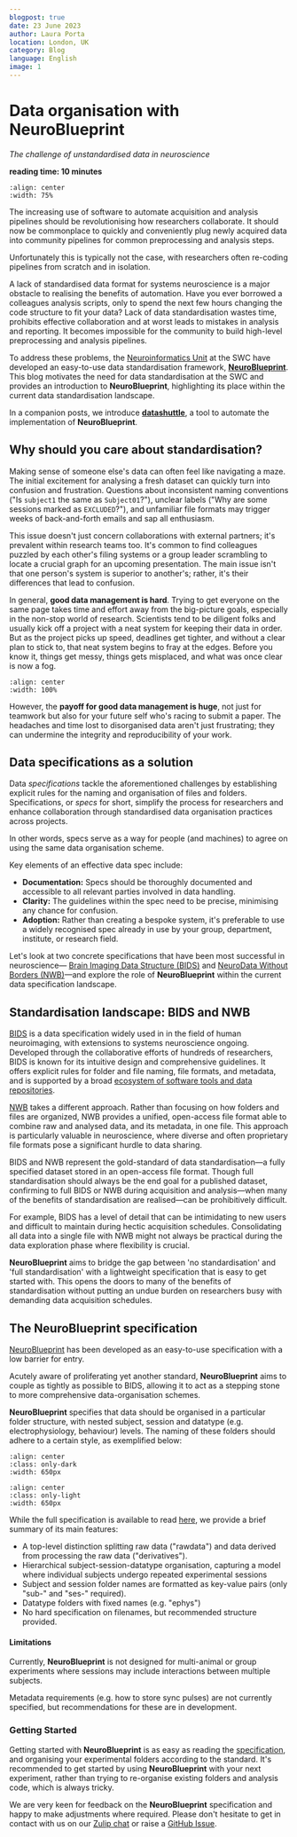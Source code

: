 ```yaml
---
blogpost: true
date: 23 June 2023
author: Laura Porta
location: London, UK
category: Blog
language: English
image: 1
---
```


# Data organisation with NeuroBlueprint
*The challenge of unstandardised data in neuroscience*

**reading time: 10 minutes**

```{image} /_static/blog_images/neuroblueprint/errant-science-data-organisation.jpg
:align: center
:width: 75%
```

The increasing use of software to automate acquisition and 
analysis pipelines should be revolutionising how researchers collaborate.
It should now be commonplace to quickly and conveniently plug newly acquired 
data into community pipelines for common preprocessing and analysis steps.

Unfortunately this is typically not the case, with researchers 
often re-coding pipelines from scratch and in isolation.

A lack of standardised data format for systems neuroscience
is a major obstacle to realising the benefits of automation.
Have you ever borrowed a colleagues analysis scripts, only to spend
the next few hours changing the code structure to fit your data?
Lack of data standardisation wastes time, prohibits effective 
collaboration and at worst leads to mistakes in analysis and reporting.
It becomes impossible for the community to build high-level preprocessing 
and analysis pipelines.

To address these problems, the [Neuroinformatics Unit](https://neuroinformatics.dev/) at the SWC have 
developed an easy-to-use data standardisation framework, 
[**NeuroBlueprint**](https://neuroblueprint.neuroinformatics.dev/). This blog motivates the need for
data standardisation at the SWC and provides an introduction
to **NeuroBlueprint**,
highlighting its
place within the current data standardisation landscape.

In a companion posts, we introduce [**datashuttle**](datashuttle.neuroinformatics.dev), a tool to 
automate the implementation of **NeuroBlueprint**.

## Why should you care about standardisation?

Making sense of someone else's data can often feel like navigating a maze. The initial excitement for 
analysing a fresh dataset can quickly turn into confusion and frustration. Questions about inconsistent naming 
conventions ("Is `subject1` the same as `Subject01`?"), unclear labels ("Why are some sessions marked as `EXCLUDED`?"), 
and unfamiliar file formats may trigger weeks of back-and-forth emails and sap all enthusiasm.

This issue doesn't just concern collaborations with external partners; it's prevalent within research teams too. 
It's common to find colleagues puzzled by each other's filing systems or a group leader scrambling to locate a 
crucial graph for an upcoming presentation. The main issue isn't that one person's system is superior to another's; 
rather, it's their differences that lead to confusion.

In general, **good data management is hard**.  Trying to get everyone on the same page takes time and effort away 
from the big-picture goals, especially in the non-stop world of research. Scientists tend to be diligent folks and 
usually kick off a project with a neat system for keeping their data in order. But as the project picks up speed, 
deadlines get tighter, and without a clear plan to stick to, that neat system begins to fray at the edges. Before 
you know it, things get messy, things gets misplaced, and what was once clear is now a fog.

```{image} /_static/blog_images/neuroblueprint/data-organisation-over-time.jpg
:align: center
:width: 100%
```

However, the **payoff for good data management is huge**, not just for teamwork but also for your future self who's 
racing to submit a paper. The headaches and time lost to disorganised data aren't just frustrating; they can undermine 
the integrity and reproducibility of your work. 

## Data specifications as a solution

Data *specifications* tackle the aforementioned challenges by establishing explicit rules 
for the naming and organisation of files and folders. Specifications, or *specs* for short,
simplify the process for researchers and enhance 
collaboration through standardised data organisation practices across projects.

In other words, specs serve as a way for people (and machines) to agree on using the same data organisation scheme.

Key elements of an effective data spec include:

- **Documentation:** Specs should be thoroughly documented and accessible 
to all relevant parties involved in data handling.
- **Clarity:** The guidelines within the spec need to be precise, 
minimising any chance for confusion.
- **Adoption:** Rather than creating a bespoke system, it's preferable to use 
a widely recognised spec already in use by your group, department, institute, or research field.

Let's look at two concrete specifications that have been most successful in neuroscience—
[Brain Imaging Data Structure (BIDS)](https://bids.neuroimaging.io/) and 
[NeuroData Without Borders (NWB)](https://www.nwb.org/)—and explore the role of 
**NeuroBlueprint** within the current data specification landscape.

## Standardisation landscape: BIDS and NWB

[BIDS](https://bids.neuroimaging.io/) is a data specification widely used in
in the field of human neuroimaging, with extensions to systems neuroscience ongoing. 
Developed through the collaborative efforts of hundreds of researchers, 
BIDS is known for its intuitive design and comprehensive guidelines. It offers explicit rules for folder and file 
naming, file formats, and metadata, and is supported by a broad 
[ecosystem of software tools and data repositories](https://bids.neuroimaging.io/benefits.html). 


[NWB](https://www.nwb.org/) takes a different approach.
Rather than focusing on how folders and files are organized, NWB provides a unified, open-access file 
format able to combine raw and analysed data, and its metadata, in one file. This approach is particularly 
valuable in neuroscience, where diverse and often proprietary file formats pose a significant hurdle to 
data sharing.

BIDS and NWB represent the gold-standard of data standardisation—a fully specified dataset
stored in an open-access file format. Though full standardisation should always be
the end goal for a published dataset, confirming to full BIDS or NWB during acquisition
and analysis—when many of the benefits of standardisation are realised—can be prohibitively difficult. 

For example, BIDS has a level of detail that can be intimidating to new users and difficult to 
maintain during hectic acquisition schedules. Consolidating all data into a single file with NWB might 
not always be practical during the data exploration phase where flexibility is crucial.

**NeuroBlueprint** aims to bridge the gap between 'no standardisation' and 'full standardisation'
with a lightweight specification that is easy to get started with. This opens the doors to 
many of the benefits of standardisation without putting an undue burden on researchers busy
with demanding data acquisition schedules.

## The NeuroBlueprint specification

[NeuroBlueprint](https://neuroblueprint.neuroinformatics.dev/) has been developed 
as an easy-to-use specification with a low barrier for entry.

Acutely aware of proliferating yet another standard, **NeuroBlueprint** 
aims to couple as tightly as possible to BIDS, allowing it to act as a stepping stone to more 
comprehensive data-organisation schemes.

**NeuroBlueprint** specifies that data should be organised in a 
particular folder structure, with nested subject, session and datatype (e.g. electrophysiology, behaviour) 
levels. The naming of these folders should adhere to a certain style, as exemplified below:

```{image} /_static/blog_images/neuroblueprint/NeuroBlueprint_project_tree_dark.png
:align: center
:class: only-dark
:width: 650px
```
```{image} /_static/blog_images/neuroblueprint/NeuroBlueprint_project_tree_light.png
:align: center
:class: only-light
:width: 650px
```

While the full specification is available to read 
[here](https://neuroblueprint.neuroinformatics.dev/specification.html), 
we provide a brief summary of its main features:

- A top-level distinction splitting raw data ("rawdata") and data derived from processing the raw data ("derivatives").
- Hierarchical subject-session-datatype organisation, capturing a model where individual subjects undergo 
repeated experimental sessions
- Subject and session folder names are formatted as key-value pairs (only "sub-" and "ses-" required).
- Datatype folders with fixed names (e.g. "ephys")
- No hard specification on filenames, but recommended structure provided.

#### Limitations 

Currently, **NeuroBlueprint** is not designed for multi-animal or 
group experiments where sessions may include interactions between multiple subjects. 

Metadata requirements (e.g. how to store sync pulses) are not currently specified,
but recommendations for these are in development.

### Getting Started

Getting started with **NeuroBlueprint** is as easy as reading the 
[specification](https://neuroblueprint.neuroinformatics.dev/specification.html), and organising your experimental 
folders according to the standard.  It's recommended to get started by using **NeuroBlueprint** with your 
next experiment, rather than trying to re-organise existing folders and analysis code, which is always tricky.

We are very keen for feedback on the **NeuroBlueprint** specification and 
happy to make adjustments where required. Please don't hesitate to get in contact with us on our
[Zulip chat](https://neuroinformatics.zulipchat.com/#narrow/stream/406000-NeuroBlueprint) or
raise a [GitHub Issue](https://github.com/neuroinformatics-unit/NeuroBlueprint/issues).
